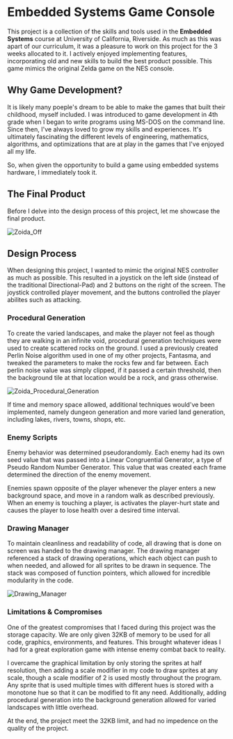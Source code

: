 # Embedded Systems Game Console

This project is a collection of the skills and tools used in the **Embedded Systems** course at University of California, Riverside. As much as this was apart of our curriculum, it was a pleasure to work on this project for the 3 weeks allocated to it. I actively enjoyed implementing features, incorporating old and new skills to build the best product possible. This game mimics the original Zelda game on the NES console.

## Why Game Development?

It is likely many poeple's dream to be able to make the games that built their childhood, myself included. I was introduced to game development in 4th grade when I began to write programs using MS-DOS on the command line. Since then, I've always loved to grow my skills and experiences. It's ultimately fascinating the different levels of engineering, mathematics, algorithms, and optimizations that are at play in the games that I've enjoyed all my life.

So, when given the opportunity to build a game using embedded systems hardware, I immediately took it.

## The Final Product

Before I delve into the design process of this project, let me showcase the final product.

![Zoida_Off](https://github.com/user-attachments/assets/c531448d-b6f0-4d78-b2d2-9df4d20e0a24)


## Design Process

When designing this project, I wanted to mimic the original NES controller as much as possible. This resulted in a joystick on the left side (instead of the traditional Directional-Pad) and 2 buttons on the right of the screen. The joystick controlled player movement, and the buttons controlled the player abilites such as attacking.

### Procedural Generation

To create the varied landscapes, and make the player not feel as though they are walking in an infinite void, procedural generation techniques were used to create scattered rocks on the ground. I used a previously created Perlin Noise algorithm used in one of my other projects, Fantasma, and tweaked the parameters to make the rocks few and far between. Each perlin noise value was simply clipped, if it passed a certain threshold, then the background tile at that location would be a rock, and grass otherwise.

![Zoida_Procedural_Generation](https://github.com/user-attachments/assets/022bd7a6-82f0-4d21-b462-aac0475d3492)


If time and memory space allowed, additional techniques would've been implemented, namely dungeon generation and more varied land generation, including lakes, rivers, towns, shops, etc. 

### Enemy Scripts

Enemy behavior was determined pseudorandomly. Each enemy had its own seed value that was passed into a Linear Congruential Generator, a type of Pseudo Random Number Generator. This value that was created each frame determined the direction of the enemy movement.

Enemies spawn opposite of the player whenever the player enters a new background space, and move in a random walk as described previously. When an enemy is touching a player, is activates the player-hurt state and causes the player to lose health over a desired time interval.

### Drawing Manager

To maintain cleanliness and readability of code, all drawing that is done on screen was handed to the drawing manager. The drawing manager referenced a stack of drawing operations, which each object can push to when needed, and allowed for all sprites to be drawn in sequence. The stack was composed of function pointers, which allowed for incredible modularity in the code.

![Drawing_Manager](https://github.com/user-attachments/assets/1347946b-cc5b-48a7-9978-cbfc4a57bac1)


### Limitations & Compromises

One of the greatest compromises that I faced during this project was the storage capacity. We are only given 32KB of memory to be used for all code, graphics, environments, and features. This brought whatever ideas I had for a great exploration game with intense enemy combat back to reality. 

I overcame the graphical limitation by only storing the sprites at half resolution, then adding a scale modifier in my code to draw sprites at any scale, though a scale modifier of 2 is used mostly throughout the program. Any sprite that is used multiple times with different hues is stored with a monotone hue so that it can be modified to fit any need. Additionally, adding procedural generation into the background generation allowed for varied landscapes with little overhead.

At the end, the project meet the 32KB limit, and had no impedence on the quality of the project.


